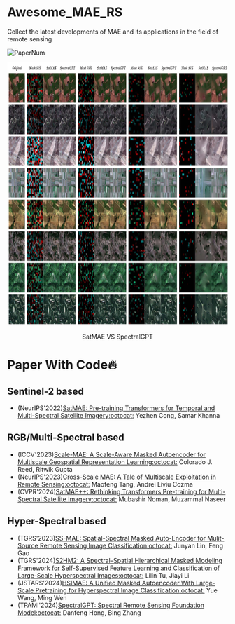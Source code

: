 # Awesome_MAE_RS

Collect the latest developments of MAE and its applications in the field of remote sensing

<img src="https://img.shields.io/badge/Number%20of%20Papers-8-FF6F00" alt="PaperNum"/>

<p align="center"> <img width = "921" height = "600" src="SatMAEvsSpectralGPT.jpg" /> <p align="center">SatMAE VS SpectralGPT</p>

# Paper With Code🔥

  ## Sentinel-2 based
  + (NeurIPS'2022)[SatMAE: Pre-training Transformers for Temporal and Multi-Spectral Satellite Imagery](https://arxiv.org/abs/2207.08051)[:octocat:](https://github.com/sustainlab-group/SatMAE) Yezhen Cong, Samar Khanna
  
  ## RGB/Multi-Spectral based
  + (ICCV'2023)[Scale-MAE: A Scale-Aware Masked Autoencoder for Multiscale Geospatial Representation Learning](https://arxiv.org/abs/2212.14532)[:octocat:](https://github.com/bair-climate-initiative/scale-mae?tab=readme-ov-file) Colorado J. Reed, Ritwik Gupta
  + (NeurIPS'2023)[Cross-Scale MAE: A Tale of Multiscale Exploitation in Remote Sensing](https://openreview.net/forum?id=5oEVdOd6TV)[:octocat:](https://github.com/aicip/Cross-Scale-MAE) Maofeng Tang, Andrei Liviu Cozma
  + (CVPR'2024)[SatMAE++: Rethinking Transformers Pre-training for Multi-Spectral Satellite Imagery](https://arxiv.org/abs/2403.05419)[:octocat:](https://github.com/techmn/satmae_pp) Mubashir Noman, Muzammal Naseer
  
  ## Hyper-Spectral based
  + (TGRS'2023)[SS-MAE: Spatial-Spectral Masked Auto-Encoder for Mulit-Source Remote Sensing Image Classification](https://ieeexplore.ieee.org/document/10314566)[:octocat:](https://github.com/summitgao/SS-MAE) Junyan Lin, Feng Gao
  + (TGRS'2024)[S2HM2: A Spectral–Spatial Hierarchical Masked Modeling Framework for Self-Supervised Feature Learning and Classification of Large-Scale Hyperspectral Images](https://ieeexplore.ieee.org/document/10508226)[:octocat:](https://github.com/tulilin/S2HM2) Lilin Tu, Jiayi Li
  + (JSTARS'2024)[HSIMAE: A Unified Masked Autoencoder With Large-Scale Pretraining for Hyperspectral Image Classification](https://ieeexplore.ieee.org/document/10607879)[:octocat:](https://github.com/Ryan21wy/HSIMAE) Yue Wang, Ming Wen
  + (TPAMI'2024)[SpectralGPT: Spectral Remote Sensing Foundation Model](https://ieeexplore.ieee.org/document/10490262)[:octocat:](https://github.com/danfenghong/IEEE_TPAMI_SpectralGPT) Danfeng Hong, Bing Zhang
